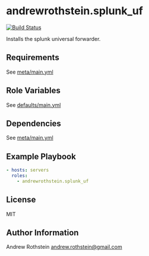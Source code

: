 andrewrothstein.splunk_uf
=========
[![Build Status](https://travis-ci.org/andrewrothstein/ansible-splunk_uf.svg?branch=master)](https://travis-ci.org/andrewrothstein/ansible-splunk_uf)

Installs the splunk universal forwarder.

Requirements
------------

See [meta/main.yml](meta/main.yml)

Role Variables
--------------

See [defaults/main.yml](defaults/main.yml)

Dependencies
------------

See [meta/main.yml](meta/main.yml)

Example Playbook
----------------

```yml
- hosts: servers
  roles:
    - andrewrothstein.splunk_uf
```

License
-------

MIT

Author Information
------------------

Andrew Rothstein <andrew.rothstein@gmail.com>
